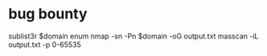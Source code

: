 # bug bounty
sublist3r $domain enum
nmap -sn -Pn $domain -oG output.txt
masscan -iL output.txt -p 0-65535